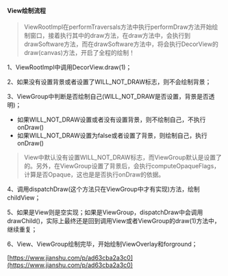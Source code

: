 #### View绘制流程

> ViewRootImpl在performTraversals方法中执行performDraw方法开始绘制窗口，接着执行其中的draw方法，在draw方法中，会执行到drawSoftware方法，而在drawSoftware方法中，将会执行DecorView的draw\(canvas\)方法，开启了全程的绘制！

1、ViewRootImpl中调用DecorView.draw\(1\)；

2、如果没有设置背景或者设置了WILL\_NOT\_DRAW标志，则不会绘制背景；

3、ViewGroup中判断是否绘制自己\(WILL\_NOT\_DRAW是否设置，背景是否透明\)；

* 如果WILL\_NOT\_DRAW设置或者没有设置背景，则不绘制自己，不执行onDraw\(\)
* 如果WILL\_NOT\_DRAW设置为false或者设置了背景，则绘制自己，执行onDraw\(\)

> View中默认没有设置WILL\_NOT\_DRAW标志，而ViewGroup默认是设置了的。另外，在ViewGroup设置了背景后，会执行computeOpaqueFlags，计算是否Opaque，这也是是否执行onDraw的依据。

4、调用dispatchDraw\(这个方法只在ViewGroup中才有实现\)方法，绘制childView；

5、如果是View则是空实现；如果是ViewGroup，dispatchDraw中会调用drawChild\(\)，实际上最终还是回到调用View或者ViewGroup的draw\(1\)方法中，继续重复；

6、View、ViewGroup绘制完毕，开始绘制ViewOverlay和forground；

[https://www.jianshu.com/p/ad63cba2a3c0](https://www.jianshu.com/p/ad63cba2a3c0)

#### 



